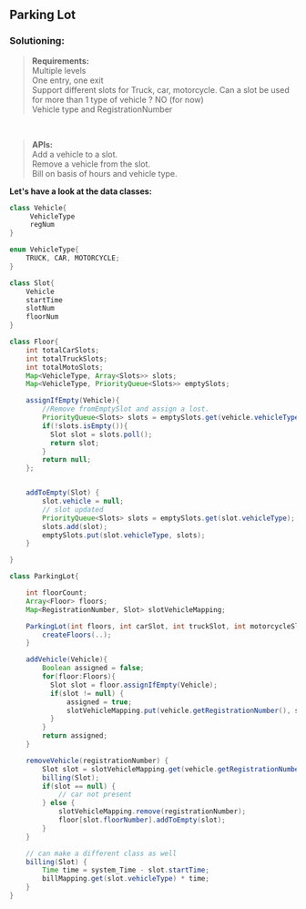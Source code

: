 ## Parking Lot

 ### Solutioning:
 
> **Requirements:**  
> Multiple levels  
> One entry, one exit   
> Support different slots for Truck, car, motorcycle. Can a slot be used for more than 1 type of vehicle ? NO (for now)     
> Vehicle type and RegistrationNumber   

<br>

> **APIs:**  
> Add a vehicle to a slot.   
> Remove a vehicle from the slot.    
> Bill on basis of hours and vehicle type.    

**Let's have a look at the data classes:**   

```java
class Vehicle{
     VehicleType
     regNum
}

enum VehicleType{
    TRUCK, CAR, MOTORCYCLE;
}

class Slot{
    Vehicle
    startTime
    slotNum
    floorNum
}

class Floor{
    int totalCarSlots;
    int totalTruckSlots;
    int totalMotoSlots;
    Map<VehicleType, Array<Slots>> slots;
    Map<VehicleType, PriorityQueue<Slots>> emptySlots;

    assignIfEmpty(Vehicle){
        //Remove fromEmptySlot and assign a lost.
        PriorityQueue<Slots> slots = emptySlots.get(vehicle.vehicleType);
        if(!slots.isEmpty()){
          Slot slot = slots.poll();
          return slot;
        }
        return null;
    };


    addToEmpty(Slot) {
        slot.vehicle = null;
        // slot updated
        PriorityQueue<Slots> slots = emptySlots.get(slot.vehicleType);
        slots.add(slot);
        emptySlots.put(slot.vehicleType, slots);	
    }

}

class ParkingLot{

    int floorCount;
    Array<Floor> floors;
    Map<RegistrationNumber, Slot> slotVehicleMapping;

    ParkingLot(int floors, int carSlot, int truckSlot, int motorcycleSlot){
        createFloors(..);
    }

    addVehicle(Vehicle){
        Boolean assigned = false;
        for(floor:Floors){
          Slot slot = floor.assignIfEmpty(Vehicle);
          if(slot != null) {
              assigned = true;
              slotVehicleMapping.put(vehicle.getRegistrationNumber(), slot);
          }
        }
        return assigned;
    }

    removeVehicle(registrationNumber) {
        Slot slot = slotVehicleMapping.get(vehicle.getRegistrationNumber());
        billing(Slot);
        if(slot == null) {
            // car not present
        } else {
            slotVehicleMapping.remove(registrationNumber);
            floor[slot.floorNumber].addToEmpty(slot);
        }
    }

    // can make a different class as well
    billing(Slot) {
        Time time = system_Time - slot.startTime;
        billMapping.get(slot.vehicleType) * time;
    }
}

```  
